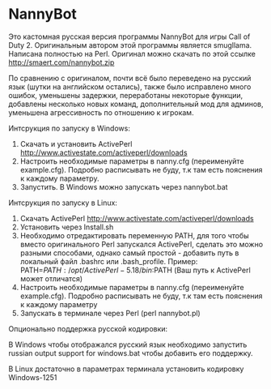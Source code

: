 NannyBot
========
Это кастомная русская версия программы NannyBot для игры Call of Duty 2. Оригинальным автором этой программы является smugllama. Написана полностью на Perl.
Оригинал можно скачать по этой ссылке http://smaert.com/nannybot.zip

По сравнению с оригиналом, почти всё было переведено на русский язык (шутки на английском остались),
также было исправлено много ошибок, уменьшены задержки, переработаны некоторые функции, добавлены несколько новых команд, дополнительный мод для админов, уменьшена агрессивность по отношению к игрокам.

Интсрукция по запуску в Windows:

1. Скачать и установить ActivePerl http://www.activestate.com/activeperl/downloads
2. Настроить необходимые параметры в nanny.cfg (переименуйте example.cfg). Подробно расписывать не буду, т.к там есть пояснения к каждому параметру.
4. Запустить. В Windows можно запускать через nannybot.bat

Интсрукция по запуску в Linux:

1. Скачать ActivePerl http://www.activestate.com/activeperl/downloads
2. Установить через Install.sh
3. Необходимо отредактировать переменную PATH, для того чтобы вместо оригинального Perl запускался ActivePerl, сделать это можно разными способами, однако самый простой - добавить путь в локальный файл .bashrc или .bash_profile.
Пример:      PATH=$PATH:/opt/ActivePerl-5.18/bin:$PATH    (Ваш путь к ActivePerl может отличатся)
4. Настроить необходимые параметры в nanny.cfg (переименуйте example.cfg). Подробно расписывать не буду, т.к там есть пояснения к каждому параметру
5. Запускать в терминале через Perl (perl nannybot.pl)

Опционально поддержка русской кодировки:

В Windows чтобы отображался русский язык необходимо запустить russian output support for windows.bat чтобы добавить его поддержку.

В Linux достаточно в параметрах терминала установить кодировку Windows-1251
